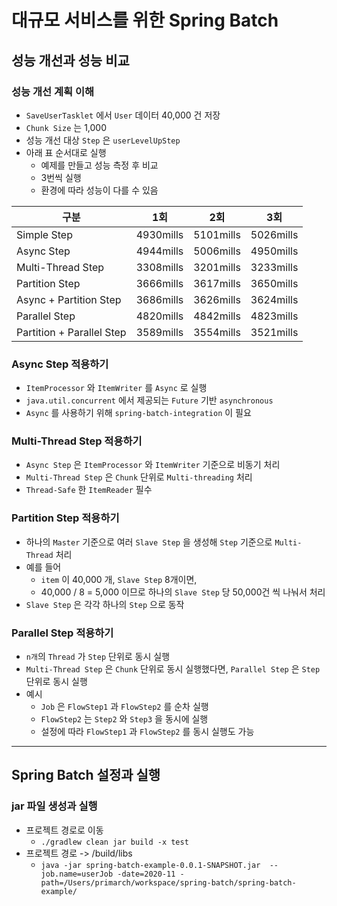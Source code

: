 # 대규모 서비스를 위한 Spring Batch

## 성능 개선과 성능 비교

### 성능 개선 계획 이해
- `SaveUserTasklet` 에서 `User` 데이터 40,000 건 저장
- `Chunk Size` 는 1,000
- 성능 개선 대상 `Step` 은 `userLevelUpStep`
- 아래 표 순서대로 실행
  - 예제를 만들고 성능 측정 후 비교
  - 3번씩 실행
  - 환경에 따라 성능이 다를 수 있음

| 구분                        | 1회   | 2회   | 3회        |
|---------------------------|------|------|-----------|
| Simple Step               | 4930mills | 5101mills | 5026mills |
| Async Step                | 4944mills | 5006mills | 4950mills |
| Multi-Thread Step         | 3308mills | 3201mills | 3233mills |
| Partition Step            | 3666mills | 3617mills | 3650mills |
| Async + Partition Step    | 3686mills | 3626mills | 3624mills |
| Parallel Step             | 4820mills | 4842mills | 4823mills |
| Partition + Parallel Step | 3589mills | 3554mills | 3521mills |

### Async Step 적용하기
- `ItemProcessor` 와 `ItemWriter` 를 `Async` 로 실행
- `java.util.concurrent` 에서 제공되는 `Future` 기반 `asynchronous`
- `Async` 를 사용하기 위해 `spring-batch-integration` 이 필요

### Multi-Thread Step 적용하기
- `Async Step` 은 `ItemProcessor` 와 `ItemWriter` 기준으로 비동기 처리
- `Multi-Thread Step` 은 `Chunk` 단위로 `Multi-threading` 처리
- `Thread-Safe` 한 `ItemReader` 필수

### Partition Step 적용하기
- 하나의 `Master` 기준으로 여러 `Slave Step` 을 생성해 `Step` 기준으로 `Multi-Thread` 처리
- 예를 들어
  - `item` 이 40,000 개, `Slave Step` 8개이면,
  - 40,000 / 8 = 5,000 이므로 하나의 `Slave Step` 당 50,000건 씩 나눠서 처리
- `Slave Step` 은 각각 하나의 `Step` 으로 동작


### Parallel Step 적용하기
- `n개`의 `Thread` 가 `Step` 단위로 동시 실행
- `Multi-Thread Step` 은 `Chunk` 단위로 동시 실행했다면, `Parallel Step` 은 `Step` 단위로 동시 실행
- 예시
  - `Job` 은 `FlowStep1` 과 `FlowStep2` 를 순차 실행
  - `FlowStep2` 는 `Step2` 와 `Step3` 을 동시에 실행
  - 설정에 따라 `FlowStep1` 과 `FlowStep2` 를 동시 실행도 가능

<hr>

## Spring Batch 설정과 실행

### jar 파일 생성과 실행
- 프로젝트 경로로 이동
  - `./gradlew clean jar build -x test`
- 프로젝트 경로 -> /build/libs
  - `java -jar spring-batch-example-0.0.1-SNAPSHOT.jar  --job.name=userJob -date=2020-11 -path=/Users/primarch/workspace/spring-batch/spring-batch-example/`